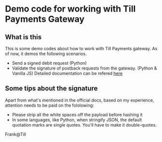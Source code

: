 # Demo code for working with Till Payments Gateway
## What is this
This is some demo codes about how to work with Till Payments gateway. As of now, it demos the following scenarios.
* Send a signed debit request (Python)
* Validate the signature of postback requests from the gateway. (Python & Vanilla JS)
Detailed documentation can be refered [here](https://gateway.tillpayments.com/documentation/apiv3)
## Some tips about the signature
Apart from what's mentioned in the official docs, based on my experience, attention needs to be paid on the fololowing:
* Please strip all the white spaces off the payload before hashing it
* In some languages, like Python, when stringify JSON, the default quotation marks are single quotes. You'll have to make it double-quotes.

Frank@Till